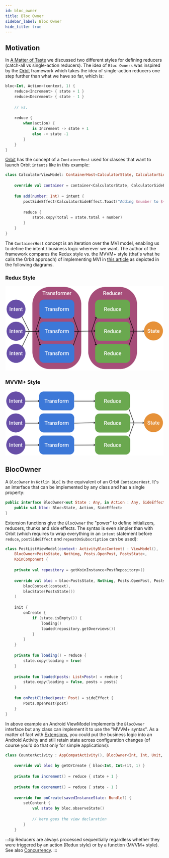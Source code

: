 ```yaml
---
id: bloc_owner
title: Bloc Owner
sidebar_label: Bloc Owner
hide_title: true
---
```


## Motivation

In [A Matter of Taste](../bloc/reducer#a-matter-of-taste) we discussed two different styles for defining reducers (catch-all vs single-action reducers). The idea of `Bloc Owners` was inspired by the [Orbit](https://orbit-mvi.org/) framework which takes the idea of single-action reducers one step further than what we have so far, which is:

```kotlin
bloc<Int, Action>(context, 1) {
    reduce<Increment> { state + 1 }
    reduce<Decrement> { state - 1 }

    // vs.
    
    reduce {
        when(action) {
            is Increment -> state + 1
            else -> state -1
        }
    }
}
```

[Orbit](https://orbit-mvi.org/) has the concept of a `ContainerHost` used for classes that want to launch Orbit `intents` like in this example:

```kotlin
class CalculatorViewModel: ContainerHost<CalculatorState, CalculatorSideEffect>, ViewModel() {

    override val container = container<CalculatorState, CalculatorSideEffect>(CalculatorState())

    fun add(number: Int) = intent {
        postSideEffect(CalculatorSideEffect.Toast("Adding $number to ${state.total}!"))

        reduce {
            state.copy(total = state.total + number)
        }
    }
}
```

The `ContainerHost` concept is an iteration over the MVI model, enabling us to define the intent / business logic wherever we want. The author of the framework compares the Redux style vs. the MVVM+ style (that's what he calls the Orbit approach) of implementing MVI in [this article](https://appmattus.medium.com/top-android-mvi-libraries-in-2021-de1afe890f27) as depicted in the following diagrams.

### Redux Style
![Reducer Redux Style](../../../static/img/reducer_redux_style.png)

### MVVM+ Style
![Reducer MVVM+ Style](../../../static/img/reducer_mvvm_style.png)

## BlocOwner

A `BlocOwner` in `Kotlin BLoC` is the equivalent of an Orbit `ContainerHost`. It's an interface that can be implemented by any class and has a single property:

```kotlin
public interface BlocOwner<out State : Any, in Action : Any, SideEffect : Any, Proposal : Any> {
    public val bloc: Bloc<State, Action, SideEffect>
}
```

Extension functions give the `BlocOwner` the "power" to define initializers, reducers, thunks and side effects. The syntax is even simpler than with Orbit (which requires to wrap everything in an `intent` statement before `reduce`, `postSideEffect` and `repeatOnSubscription` can be used):

```kotlin
class PostListViewModel(context: ActivityBlocContext) : ViewModel(),
    BlocOwner<PostsState, Nothing, Posts.OpenPost, PostsState>,
    KoinComponent {

    private val repository = getKoinInstance<PostRepository>()

    override val bloc = bloc<PostsState, Nothing, Posts.OpenPost, PostsState>(
        blocContext(context),
        blocState(PostsState())
    )

    init {
        onCreate {
            if (state.isEmpty()) {
                loading()
                loaded(repository.getOverviews())
            }
        }
    }

    private fun loading() = reduce {
        state.copy(loading = true)
    }

    private fun loaded(posts: List<Post>) = reduce {
        state.copy(loading = false, posts = posts)
    }

    fun onPostClicked(post: Post) = sideEffect {
        Posts.OpenPost(post)
    }
}
```

In above example an Android ViewModel implements the `BlocOwner` interface but any class can implement it to use the "MVVM+ syntax". As a matter of fact with [Extensions](../../extensions/overview), you could put the business logic into an Android Activity and still retain state across configuration changes (of course you'd do that only for simple applications):

```kotlin
class CounterActivity : AppCompatActivity(), BlocOwner<Int, Int, Unit, Int> {

    override val bloc by getOrCreate { bloc<Int, Int>(it, 1) }

    private fun increment() = reduce { state + 1 }
    
    private fun decrement() = reduce { state - 1 }

    override fun onCreate(savedInstanceState: Bundle?) {
        setContent {
            val state by bloc.observeState()            
            
            // here goes the view declaration
        }
    }
```

:::tip
Reducers are always processed sequentially regardless whether they were triggered by an action (Redux style) or by a function (MVVM+ style). See also [Concurrency](../bloc/reducer.md#concurrency).
:::
